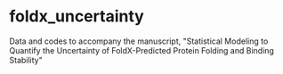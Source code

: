 # foldx_uncertainty
Data and codes to accompany the manuscript, "Statistical Modeling to Quantify the Uncertainty of FoldX-Predicted Protein Folding and Binding Stability"
